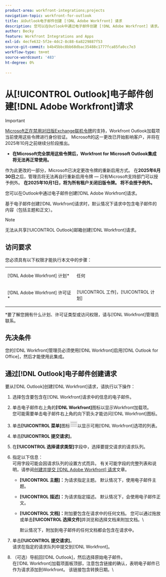 ```yaml
---
product-area: workfront-integrations;projects
navigation-topic: workfront-for-outlook
title: 从Outlook电子邮件创建 [!DNL Adobe Workfront] 请求
description: 您可以在Outlook中通过电子邮件创建 [!DNL Adobe Workfront] 请求。
author: Becky
feature: Workfront Integrations and Apps
exl-id: 4ecfe632-5f2e-4dc2-8c88-6a8229887f53
source-git-commit: b4b45bbc8bb68dbac35488c1777fca85fa0cc7e3
workflow-type: tm+mt
source-wordcount: '483'
ht-degree: 0%

---
```


# 从[!UICONTROL Outlook]电子邮件创建[!DNL Adobe Workfront]请求

>[!IMPORTANT]
>
>[Microsoft正在禁用对旧版Exchange联机令牌](https://learn.microsoft.com/en-us/office/dev/add-ins/outlook/faq-nested-app-auth-outlook-legacy-tokens)的支持，Workfront Outlook加载项当前使用这些令牌进行身份验证。 Microsoft的这一更改已开始影响客户，并将在2025年10月之前继续分阶段推出。
>
>* **在Microsoft完全禁用这些令牌后，Workfront for Microsoft Outlook集成将无法再正常使用。**
>
>作为此更改的一部分，Microsoft已决定更改令牌的重新启用方式。 在&#x200B;**2025年6月30日**&#x200B;之后，管理员将无法再自行重新启用令牌 — 只有Microsoft支持部门可以授予例外。 **在2025年10月1日，将为所有租户关闭旧版令牌。 将不会授予例外。**


您可以在Outlook中通过电子邮件创建[!DNL Adobe Workfront]请求。

基于电子邮件创建[!DNL Workfront]请求时，默认情况下请求中包含电子邮件的内容（包括主题和正文）。

>[!NOTE]
>
>无法从共享[!UICONTROL Outlook]邮箱创建[!DNL Workfront]请求。

## 访问要求

您必须具有以下权限才能执行本文中的步骤：

<table style="table-layout:auto"> 
 <col> 
 <col> 
 <tbody> 
  <tr> 
   <td role="rowheader">[!DNL Adobe Workfront] 计划*</td> 
   <td> <p>任何</p> </td> 
  </tr> 
  <tr> 
   <td role="rowheader">[!DNL Adobe Workfront] 许可证*</td> 
   <td> <p>[!UICONTROL 工作]，[!UICONTROL 计划]</p> </td> 
  </tr> 
 </tbody> 
</table>

&#42;要了解您拥有什么计划、许可证类型或访问权限，请与[!DNL Workfront]管理员联系。

## 先决条件

您的[!DNL Workfront]管理员必须使用[!DNL Workfront]启用[!DNL Outlook for Office]，然后才能使用此集成。

## 通过[!DNL Outlook]电子邮件创建请求

要从[!DNL Outlook]创建[!DNL Workfront]请求，请执行以下操作：

1. 选择包含要包含在[!DNL Workfront]请求中的信息的电子邮件。
1. 单击电子邮件右上角的&#x200B;**[!DNL Workfront]**&#x200B;图标以显示Workfront加载项。\
   您可能需要单击电子邮件右上角的向下箭头才能访问[!DNL Workfront]图标。

1. 单击&#x200B;**[!UICONTROL 菜单]**&#x200B;图标![o365_addin_menu2_icon.png](assets/o365-addin-menu2-icon.png)以显示可用[!DNL Workfront]选项的列表。

1. 单击&#x200B;**[!UICONTROL 提交请求]**。
1. 在&#x200B;**[!UICONTROL 选择请求类型]**&#x200B;字段中，选择要提交请求的请求队列。

1. 指定以下信息：\
   可用字段可能会因请求队列的设置方式而异。 有关可能字段的完整列表和说明，请参阅[创建并提交 [!DNL Adobe Workfront] 请求](../../manage-work/requests/create-requests/create-submit-requests.md)文章。

   * **[!UICONTROL 主题]：**&#x200B;为请求指定主题。 默认情况下，使用电子邮件主题。
   * **[!UICONTROL 描述]：**&#x200B;为请求指定描述。 默认情况下，会使用电子邮件正文。
   * **[!UICONTROL 文档]：**&#x200B;附加要包含在请求中的任何文档。 您可以通过拖放或单击&#x200B;**[!UICONTROL 选择文件]**&#x200B;并浏览和选择文档来附加文档。\

     默认情况下，附加到电子邮件的任何文档都会包含在请求中。

1. 单击&#x200B;**[!UICONTROL 提交请求]**。\
   请求在指定的请求队列中提交到[!DNL Workfront]。

1. （可选）导航回[!DNL Outlook]，然后选择原始电子邮件。\
   在[!DNL Workfront]加载项面板顶部，注意包含链接的确认，表明电子邮件已作为请求添加到Workfront。 该链接包含转换日期。\
